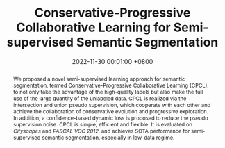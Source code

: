 ---
title:          "Conservative-Progressive Collaborative Learning for Semi-supervised Semantic Segmentation"
date:           2022-11-30 00:01:00 +0800
selected:       true
pub:            "IEEE Transactions on Image Processing (T-IP)"
# pub_pre:        "Submitted to "
# pub_post:       'Under review.'
# pub_last:       ' <span class="badge badge-pill badge-publication badge-success">Spotlight</span>'
pub_date:       "2022"
abstract: >-
  We proposed a novel semi-supervised learning approach for semantic segmentation, termed Conservative-Progressive Collaborative Learning (CPCL), to not only take the advantage of the high-quality labels but also make the full use of the large quantity of the unlabeled data. CPCL is realized via the intersection and union pseudo supervision, which cooperate with each other and achieve the collaboration of conservative evolution and progressive exploration. In addition, a confidence-based dynamic loss is proposed to reduce the pseudo supervision noise. CPCL is simple, efficient and flexible. It is evaluated on <em>Cityscapes</em> and <em>PASCAL VOC 2012</em>, and achieves SOTA performance for semi-supervised semantic segmentation, especially in low-data regime.
cover:          /assets/images/covers_researches/CPCL.jpg
authors:
  - Siqi Fan
  - Fenghua Zhu
  - Zunlei Feng
  - Yisheng Lv
  - Mingli Song
  - Fei-Yue Wang
links:
  Paper: https://ieeexplore.ieee.org/document/10042237
  Code: https://github.com/leofansq/CPCL
  第三方中文解读: https://blog.csdn.net/m0_49619206/article/details/136664944
---